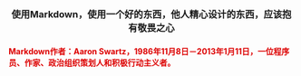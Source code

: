 ### <center>使用Markdown，使用一个好的东西，他人精心设计的东西，应该抱有敬畏之心</center>
#### <font color="#dd0000">Markdown作者：Aaron Swartz，1986年11月8日－2013年1月11日，一位程序员、作家、政治组织策划人和积极行动主义者。</font>